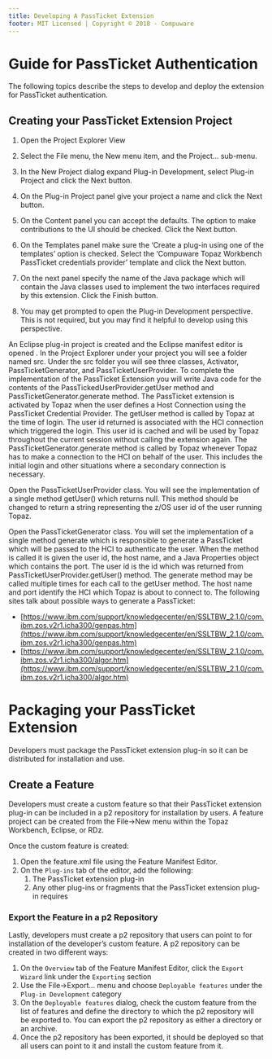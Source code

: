 ```yaml
---
title: Developing A PassTicket Extension
footer: MIT Licensed | Copyright © 2018 - Compuware
---
```


# Guide for PassTicket Authentication

The following topics describe the steps to develop and deploy the extension for PassTicket authentication.

## Creating your PassTicket Extension Project

1. Open the Project Explorer View

2. Select the File menu, the New menu item, and the Project... sub-menu.
3. In the New Project dialog expand Plug-in Development, select Plug-in Project and click the Next button.
4. On the Plug-in Project panel give your project a name and click the Next button.
5. On the Content panel you can accept the defaults. The option to make contributions to the UI should be checked. Click the Next button.
6. On the Templates panel make sure the ‘Create a plug-in using one of the templates’ option is checked. Select the ‘Compuware Topaz Workbench PassTicket credentials provider’ template and click the Next button.
7. On the next panel specify the name of the Java package which will contain the Java classes used to implement the two interfaces required by this extension. Click the Finish button.
8. You may get prompted to open the Plug-in Development perspective. This is not required, but you may find it helpful to develop using this perspective.

An Eclipse plug-in project is created and the Eclipse manifest editor is opened . In the Project Explorer under your project you will see a folder named src. Under the src folder you will see three classes, Activator, PassTicketGenerator, and PassTicketUserProvider. To complete the implementation of the PassTicket Extension you will write Java code for the contents of the PassTickedUserProvider.getUser method and PassTicketGenerator.generate method. The PassTicket extension is activated by Topaz when the user defines a Host Connection using the PassTicket Credential Provider. The getUser method is called by Topaz at the time of login. The user id returned is associated with the HCI connection which triggered the login. This user id is cached and will be used by Topaz throughout the current session without calling the extension again. The PassTicketGenerator.generate method is called by Topaz whenever Topaz has to make a connection to the HCI on behalf of the user. This includes the initial login and other situations where a secondary connection is necessary.

Open the PassTicketUserProvider class. You will see the implementation of a single method getUser() which returns null. This method should be changed to return a string representing the z/OS user id of the user running Topaz.

Open the PassTicketGenerator class. You will set the implementation of a single method generate which is responsible to generate a PassTicket which will be passed to the HCI to authenticate the user. When the method is called it is given the user id, the host name, and a Java Properties object which contains the port. The user id is the id which was returned from PassTicketUserProvider.getUser() method. The generate method may be called multiple times for each call to the getUser method.
The host name and port identify the HCI which Topaz is about to connect to. The following sites talk about possible ways to generate a PassTicket:

- [https://www.ibm.com/support/knowledgecenter/en/SSLTBW_2.1.0/com.ibm.zos.v2r1.icha300/genpas.htm](https://www.ibm.com/support/knowledgecenter/en/SSLTBW_2.1.0/com.ibm.zos.v2r1.icha300/genpas.htm)
- [https://www.ibm.com/support/knowledgecenter/en/SSLTBW_2.1.0/com.ibm.zos.v2r1.icha300/algor.htm](https://www.ibm.com/support/knowledgecenter/en/SSLTBW_2.1.0/com.ibm.zos.v2r1.icha300/algor.htm)

# Packaging your PassTicket Extension

Developers must package the PassTicket extension plug-in so it can be distributed for installation and use.

## Create a Feature

Developers must create a custom feature so that their PassTicket extension plug-in can be included in a p2 repository for installation by users. A feature project can be created from the File->New menu within the Topaz Workbench, Eclipse, or RDz.

Once the custom feature is created:

1. Open the feature.xml file using the Feature Manifest Editor.
2. On the `Plug-ins` tab of the editor, add the following:
   1. The PassTicket extension plug-in
   2. Any other plug-ins or fragments that the PassTicket extension plug-in requires


### Export the Feature in a p2 Repository

Lastly, developers must create a p2 repository that users can point to for installation of the developer’s custom feature. A p2 repository can be created in two different ways:

1. On the `Overview` tab of the Feature Manifest Editor, click the `Export Wizard` link under the `Exporting` section
2. Use the File->Export... menu and choose `Deployable features` under the `Plug-in Development` category
3. On the `Deployable features` dialog, check the custom feature from the list of features and define the directory to which the p2 repository will be exported to. You can export the p2 repository as either a directory or an archive.
4. Once the p2 repository has been exported, it should be deployed so that all users can point to it and install the custom feature from it.
